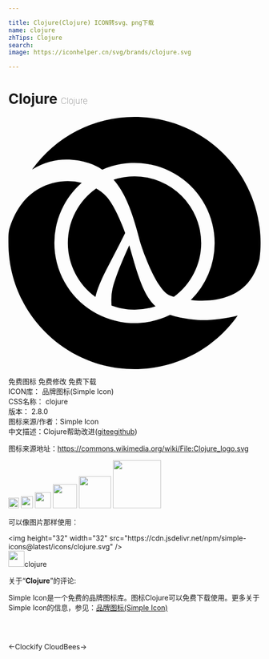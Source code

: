 ```yaml
---

title: Clojure(Clojure) ICON转svg、png下载
name: clojure
zhTips: Clojure
search: 
image: https://iconhelper.cn/svg/brands/clojure.svg

---
```


# Clojure  <small style="font-size: 60%;font-weight: 100">Clojure</small>

<div id="svg" class="svg-wrap">
<svg role="img" viewBox="0 0 24 24" xmlns="http://www.w3.org/2000/svg"><title>Clojure icon</title><path d="M11.503 12.216c-.119.259-.251.549-.387.858-.482 1.092-1.016 2.42-1.21 3.271a4.91 4.91 0 0 0-.112 1.096c0 .164.009.337.022.514.682.25 1.417.388 2.186.39a6.39 6.39 0 0 0 2.001-.326 3.808 3.808 0 0 1-.418-.441c-.854-1.089-1.329-2.682-2.082-5.362M8.355 6.813A6.347 6.347 0 0 0 5.657 12a6.347 6.347 0 0 0 2.625 5.134c.39-1.622 1.366-3.107 2.83-6.084-.087-.239-.186-.5-.297-.775-.406-1.018-.991-2.198-1.513-2.733a4.272 4.272 0 0 0-.947-.729M17.527 19.277c-.84-.105-1.533-.232-2.141-.446A7.625 7.625 0 0 1 4.376 12a7.6 7.6 0 0 1 2.6-5.73 5.582 5.582 0 0 0-1.324-.162c-2.236.02-4.597 1.258-5.58 4.602-.092.486-.07.854-.07 1.29 0 6.627 5.373 12 12 12 4.059 0 7.643-2.017 9.815-5.101-1.174.293-2.305.433-3.271.436-.362 0-.702-.02-1.019-.058M15.273 16.952c.074.036.242.097.475.163a6.354 6.354 0 0 0 2.6-5.115h-.002a6.354 6.354 0 0 0-6.345-6.345 6.338 6.338 0 0 0-1.992.324c1.289 1.468 1.908 3.566 2.507 5.862l.001.003c.001.002.192.637.518 1.48.326.842.789 1.885 1.293 2.645.332.51.697.876.945.983M12.001 0a11.98 11.98 0 0 0-9.752 5.013c1.134-.71 2.291-.967 3.301-.957 1.394.004 2.491.436 3.017.732.127.073.248.152.366.233A7.625 7.625 0 0 1 19.625 12a7.605 7.605 0 0 1-2.268 5.425c.344.038.709.063 1.084.061 1.328 0 2.766-.293 3.842-1.198.703-.592 1.291-1.458 1.617-2.757.065-.502.1-1.012.1-1.531 0-6.627-5.371-12-11.999-12"/></svg>
</div>
<detail full-name='clojure'></detail>

<div class="detail-page">
<p>
<span><span class="badge-success badge">免费图标</span> <span class="badge-success badge">免费修改</span>  <span class="badge-success badge">免费下载</span> </span>
<br/>
<span>
ICON库：
<span class="badge-secondary badge">品牌图标(Simple Icon)</span> 
</span>
<br/>
<span>
CSS名称：
<span class="badge-secondary badge">clojure</span> 
</span>

<br/>
<span>
版本：
<span class="badge-secondary badge">2.8.0</span> 
</span>
<br/>
<span>图标来源/作者：<span class="badge-light badge">Simple Icon</span></span> 
<br/>
<span class="zh-detail">中文描述：<span class="badge-primary badge">Clojure</span><span class="help-link"><span>帮助改进</span>(<a href="https://gitee.com/liuwave/icon-helper/edit/master/json/brands/clojure.json" target="_blank" rel="noopener noreferrer">gitee</a><a href="https://github.com/liuwave/icon-helper/edit/master/json/brands/clojure.json" target="_blank" rel="noopener noreferrer">github</a></span>)</span><br/>
</p>
</div><div class="description description alert alert-light"><p>图标来源地址：<a href="https://commons.wikimedia.org/wiki/File:Clojure_logo.svg" target="_blank" rel="noopener noreferrer">https://commons.wikimedia.org/wiki/File:Clojure_logo.svg</a></p></div>
<div class="alert alert-dark">
<img height="21" width="21" src="https://cdn.jsdelivr.net/npm/simple-icons@latest/icons/clojure.svg" />
<img height="24" width="24" src="https://cdn.jsdelivr.net/npm/simple-icons@latest/icons/clojure.svg" />
<img height="32" width="32" src="https://cdn.jsdelivr.net/npm/simple-icons@latest/icons/clojure.svg" />
<img height="48" width="48" src="https://cdn.jsdelivr.net/npm/simple-icons@latest/icons/clojure.svg" />
<img height="64" width="64" src="https://cdn.jsdelivr.net/npm/simple-icons@latest/icons/clojure.svg" />
<img height="96" width="96" src="https://cdn.jsdelivr.net/npm/simple-icons@latest/icons/clojure.svg" />

</div>
<div>
  <p>可以像图片那样使用：    
  </p>
  <div class="alert alert-primary" style="font-size: 14px">
    &lt;img height="32" width="32" src="https://cdn.jsdelivr.net/npm/simple-icons@latest/icons/clojure.svg" /&gt;
    <copy-btn content='<img height="32" width="32" src="https://cdn.jsdelivr.net/npm/simple-icons@latest/icons/clojure.svg" />'></copy-btn>
  </div>
  <div class="alert alert-secondary">
    <img height="32" width="32" src="https://cdn.jsdelivr.net/npm/simple-icons@latest/icons/clojure.svg" />clojure
    <copy-btn content="clojure" btn-title="复制图标名称"></copy-btn>
  </div>
</div>
<div class="icon-detail__container">
<p>关于“<b>Clojure</b>”的评论:</p>
</div>
<Vssue title="关于“Clojure”的评论" />
<div><p>Simple Icon是一个免费的品牌图标库。图标Clojure可以免费下载使用。更多关于  Simple Icon的信息，参见：<a target="_blank" href="https://iconhelper.cn/brands.html">品牌图标(Simple Icon)</a>
</p></div>


<div style="padding:2rem 0 " class="page-nav"><p class="inner"><span class="prev">←<router-link to="/icon/clockify.html">Clockify</router-link></span> <span class="next"><router-link to="/icon/cloudbees.html">CloudBees</router-link>→</span></p></div>
